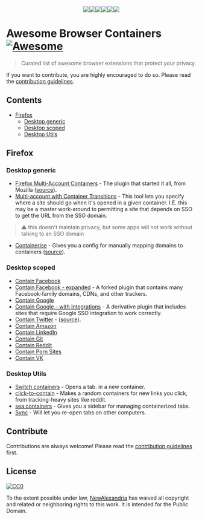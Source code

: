 <div align="center">
  <div style="width: 384px; margin: auto;">
	<a href="https://github.com/NewAlexandria/awesome-browser-containers">
    <img src="https://addons.cdn.mozilla.net/user-media/addon_icons/956/956959-64.png?modified=70aa6ec0"><img src="https://addons.cdn.mozilla.net/user-media/addon_icons/956/956763-64.png?modified=4f5183da"><img src="https://addons.cdn.mozilla.net/user-media/addon_icons/996/996764-64.png?modified=59013156"><img src="https://addons.cdn.mozilla.net/user-media/addon_icons/977/977492-64.png?modified=619e9177"><img src="https://addons.cdn.mozilla.net/user-media/addon_icons/1000/1000893-64.png?modified=68523f7c"><img src="https://addons.cdn.mozilla.net/user-media/addon_icons/1001/1001077-64.png?modified=10622d5e">
  </a>
  </div>
</div>

# Awesome Browser Containers [![Awesome](https://awesome.re/badge.svg)](https://awesome.re)

> Curated list of awesome browser extensions that protect your privacy.
>

If you want to contribute, you are highly encouraged to do so. Please read the [contribution guidelines](CONTRIBUTING.md).


## Contents

- [Firefox](#firefox)
  - [Desktop generic](#desktop-generic)
  - [Desktop scoped](#desktop-scoped)
  - [Desktop Utils](#desktop-utils)

## Firefox

### Desktop generic

- [Firefox Multi-Account Containers](https://addons.mozilla.org/en-US/firefox/addon/multi-account-containers/?src=search) - The plugin that started it all, from Mozilla ([source](https://github.com/mozilla/multi-account-containers/#readme)).
- [Multi-account with Container Transitions](https://addons.mozilla.org/en-US/firefox/addon/containers-with-transitions/?src=search) - This tool lets you specify where a site should go when it's opened in a given container.  I.E. this may be a master work-around to permitting a site that depends on SSO to get the URL from the SSO domain.

> :warning: this doesn't maintain privacy, but some apps will not work without talking to an SSO domain

- [Containerise](https://addons.mozilla.org/en-US/firefox/addon/containerise/?src=search) - Gives you a config for manually mapping domains to containers ([source](https://github.com/kintesh/containerise)).

### Desktop scoped

- [Contain Facebook](https://addons.mozilla.org/en-US/firefox/addon/facebook-container/?src=search)
- [Contain Facebook - expanded](https://addons.mozilla.org/en-US/firefox/addon/facebook-container-newalexndra/) - A forked plugin that contains many Facebook-family domains, CDNs, and other trackers.
- [Contain Google](https://addons.mozilla.org/en-US/firefox/addon/google-container/?src=search)
- [Contain Google - with Integrations](https://addons.mozilla.org/en-US/firefox/addon/google-contain-integrations/) - A derivative plugin that includes sites that require Google SSO integration to work correctly.
- [Contain Twitter](https://addons.mozilla.org/en-US/firefox/addon/twitter-container/?src=search) - ([source](httpsn://github.com/v1shwa/contain-twitter)).
- [Contain Amazon](https://addons.mozilla.org/en-US/firefox/addon/contain-amazon/?src=search)
- [Contain LinkedIn](https://addons.mozilla.org/en-US/firefox/addon/linkedin-container/?src=search)
- [Contain Git](https://addons.mozilla.org/en-US/firefox/addon/contain-git/?src=search)
- [Contain Reddit](https://addons.mozilla.org/en-US/firefox/addon/contain-reddit/?src=search)
- [Contain Porn Sites](https://addons.mozilla.org/en-US/firefox/addon/porn-container/?src=search)
- [Contain VK](https://addons.mozilla.org/en-US/firefox/addon/vk-container/?src=search)


### Desktop Utils

- [Switch containers](https://addons.mozilla.org/en-US/firefox/addon/switch-container-plus/?src=search) - Opens a tab. in a new container.
- [click-to-contain](https://gitlab.com/NamingThingsIsHard/firefox/click-to-contain) - Makes a random containers for new links you click, from tracking-heavy sites like reddit.
- [sea containers](https://addons.mozilla.org/en-US/firefox/addon/sea-containers/?src=search) - Gives you a sidebar for managing containerized tabs.
- [Sync](https://addons.mozilla.org/en-US/firefox/addon/containers-sync/?src=search) - Will let you re-open tabs on other computers.


## Contribute

Contributions are always welcome! Please read the [contribution guidelines](CONTRIBUTING.md) first.

## License

[![CC0](http://mirrors.creativecommons.org/presskit/buttons/88x31/svg/cc-zero.svg)](https://creativecommons.org/publicdomain/zero/1.0/)

To the extent possible under law, [NewAlexandria](https://github.com/NewAlexandria) has waived all copyright and related or neighboring rights to this work.  It is intended for the Public Domain.
